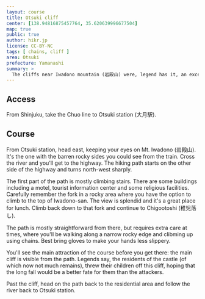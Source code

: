 ```yaml
---
layout: course
title: Otsuki cliff
center: [138.94816875457764, 35.620639996677504]
map: true
public: true
author: hikr.jp
license: CC-BY-NC
tags: [ chains, cliff ]
area: Otsuki
prefecture: Yamanashi
summary: >
  The cliffs near Iwadono mountain (岩殿山) were, legend has it, an excelent location for a castle, making it hard to access for potential attackers. Currently, the cliffs are an attraction for hikers, looking for an exciting course. Not recommended if you have a fear of heights, or can't pull your weight up a chain.
---
```


## Access

From Shinjuku, take the Chuo line to Otsuki station (大月駅).

## Course

From Otsuki station, head east, keeping your eyes on Mt. Iwadono (岩殿山). It's the one with the barren rocky sides you could see from the train. Cross the river and you'll get to the highway. The hiking path starts on the other side of the highway and turns north-west sharply.

The first part of the path is mostly climbing stairs. There are some buildings including a motel, tourist information center and some religious facilities. Carefully remember the fork in a rocky area where you have the option to climb to the top of Iwadono-san. The view is splendid and it's a great place for lunch. Climb back down to that fork and continue to Chigootoshi (稚児落し).

The path is mostly straightforward from there, but requires extra care at times, where you'll be walking along a narrow rocky edge and clibming up using chains. Best bring gloves to make your hands less slippery.

You'll see the main attraction of the course before you get there: the main cliff is visible from the path. Legends say, the residents of the castle (of which now not much remains), threw their children off this cliff, hoping that the long fall would be a better fate for them than the attackers.

Past the cliff, head on the path back to the residential area and follow the river back to Otsuki station.